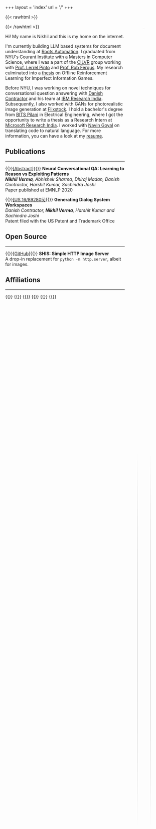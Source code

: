+++
layout = 'index'
url = '/'
+++

{{< rawhtml >}}

<figure style="float: right">
<img src="https://i.imgur.com/rbNi4kX.png" width="100%" style="border-radius: 50%">
<figcaption style="text-align: center">
  <a href="mailto:nikhilweee@gmail.com" title="Email"><i class="fa-solid fa-at fa-xl"></i></a> • 
  <a href="/calendar" title="Calendar"><i class="fa-solid fa-calendar-day fa-lg"></i></a> • 
  <a href="https://github.com/nikhilweee" title="GitHub"><i class="fa-brands fa-github fa-xl"></i></a> • 
  <a href="https://twitter.com/nikhilweee" title="Twitter"><i class="fa-brands fa-twitter fa-xl"></i></a> • 
  <a href="https://linkedin.com/in/nikhilweee" title="LinkedIn"><i class="fa-brands fa-linkedin fa-xl"></i></a>
</figcaption>
</figure>
<style>
@media screen and (min-width: 1280px) {
  figure {
    max-width: 256px
  }
}
</style>

{{< /rawhtml >}}

Hi! My name is Nikhil and this is my home on the internet.

I'm currently building LLM based systems for document understanding at
[Roots Automation](https://www.rootsautomation.com/). I graduated from NYU's
Courant Institute with a Masters in Computer Science, where I was a part of the
[CILVR](https://wp.nyu.edu/cilvr/) group working with
[Prof. Lerrel Pinto](https://www.lerrelpinto.com/) and
[Prof. Rob Fergus](https://cs.nyu.edu/~fergus/pmwiki/pmwiki.php). My research
culminated into a
[thesis](https://drive.google.com/file/d/1q1yeEaq8DBPaiMIT0vS4exm3ayViZzB0/view)
on Offline Reinforcement Learning for Imperfect Information Games.

Before NYU, I was working on novel techniques for conversational question
answering with
[Danish Contractor](https://sites.google.com/site/danishcontractor1/home) and
his team at [IBM Research India](https://research.ibm.com/labs/india/).
Subsequently, I also worked with GANs for photorealistic image generation at
[Flixstock](https://www.flixstock.com/). I hold a bachelor's degree from
[BITS Pilani](https://www.bits-pilani.ac.in/) in Electrical Engineering, where I
got the opportunity to write a thesis as a Research Intern at
[Microsoft Research India](https://www.microsoft.com/en-us/research/lab/microsoft-research-india/).
I worked with
[Navin Goyal](https://www.microsoft.com/en-us/research/people/navingo/) on
translating code to natural language. For more information, you can have a look
at my [resume](/resume).

## Publications

---

{{<spanright>}}[[Abstract]](https://aclanthology.org/2020.emnlp-main.589/){{</spanright>}}
**Neural Conversational QA: Learning to Reason vs Exploiting Patterns**  
_**Nikhil Verma**, Abhishek Sharma, Dhiraj Madan, Danish Contractor, Harshit
Kumar, Sachindra Joshi_  
Paper published at EMNLP 2020

{{<spanright>}}[[US 16/892805]](https://patents.google.com/patent/US20210383077A1/en){{</spanright>}}
**Generating Dialog System Workspaces**  
_Danish Contractor, **Nikhil Verma**, Harshit Kumar and Sachindra Joshi_  
Patent filed with the US Patent and Trademark Office

## Open Source

---

{{<spanright>}}[[GitHub]](https://github.com/nikhilweee/shis){{</spanright>}}
**SHIS: Simple HTTP Image Server**  
A drop-in replacement for `python -m http.server`, albeit for images.

## Affiliations

---

{{<centerwrap>}}
{{<affiliation img="https://i.imgur.com/mcSg2hB.png" href="https://www.bits-pilani.ac.in/"
               name="BITS Pilani" desc="2014-2018">}} {{<affiliation img="https://i.imgur.com/lkzx6nW.jpg" href="https://www.microsoft.com/en-us/research/"
               name="Microsoft Research" desc="Spring 2018">}}
{{<affiliation img="https://i.imgur.com/RmexH3t.png" href="https://research.ibm.com/"
               name="IBM Research" desc="2018-2020">}} {{<affiliation img="https://i.imgur.com/ufM9VhW.png" href="https://www.nyu.edu/"
               name="New York University" desc="2021-Present">}}
{{</centerwrap>}}
